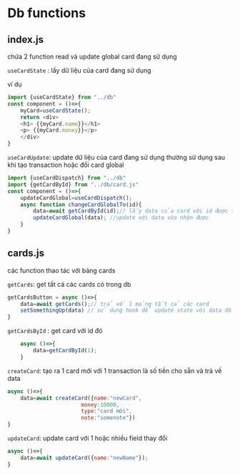 # Db functions 

## index.js

chứa 2 function read và update global card đang sử dụng 

`useCardState` : lấy dữ liệu của card đang sử dụng

ví dụ

```js
import {useCardState} from "../db"
const component = ()=>{
    myCard=useCardState();
    return <div>
    <h1> {{myCard.name}}</h1>
    <p> {{myCard.money}}</p>
    </div>
}
```

`useCardUpdate`: update dữ liệu của card đang sử dụng
thường sử dụng sau khi tạo transaction hoặc đổi card global


```js 
import {useCardDispatch} from "../db"
import {getCardById} from "../db/card.js"
const component = ()=>{
    updateCardGlobal=useCardDispatch();
    async function changeCardGlobalTo(id){
        data=await getCardById(id);// lấy data của card với id được truyền vào
        updateCardGlobal(data); //update với data vừa nhận được
    }
}
```

## cards.js

các function thao tác với bảng cards

`getCards`: get tất cả các cards có trong db

```js 
getCardsButton = async ()=>{
    data=await getCards();// trả về 1 mảng tất cả các card
    setSomethingUp(data) // sử dụng hook để update state với data đó
}
```
`getCardsById` : get card với id đó

```js 
    async ()=>{
        data=getCardById(1);
    }
```
`createCard`: tạo ra 1 card mới với 1 transaction là số tiền cho sẵn và trả về data

```js 
async ()=>{
    data=await createCard({name:"newCard",
                       money:10000,
                       type:"card mới",
                       note:"somenote"})
}
```

`updateCard`: update card với 1 hoặc nhiều field thay đổi
```js
async ()=>{
    data=await updateCard({name:"newName"});
}
```
